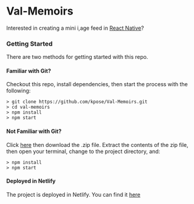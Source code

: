 # Val-Memoirs

Interested in creating a mini i,age feed in [React Native](https://dev.to/kpose/building-an-mini-instagram-clone-with-react-native-beg)?

### Getting Started

There are two methods for getting started with this repo.

#### Familiar with Git?
Checkout this repo, install dependencies, then start the process with the following:

```
> git clone https://github.com/kpose/Val-Memoirs.git
> cd val-memoirs
> npm install
> npm start
```

#### Not Familiar with Git?
Click [here](https://github.com/kpose/Val-Memoirs.git) then download the .zip file.  Extract the contents of the zip file, then open your terminal, change to the project directory, and:

```
> npm install
> npm start
```

#### Deployed in Netlify
The project is deployed in Netlify. You can find it [here](https://valimg.herokuapp.com//)

